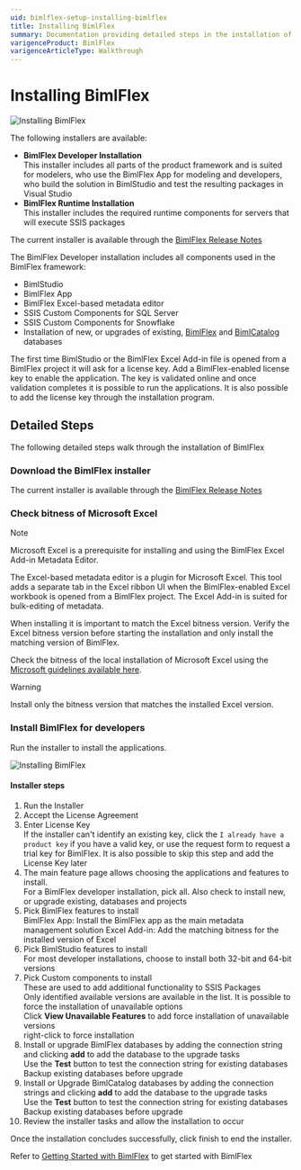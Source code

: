 ```yaml
---
uid: bimlflex-setup-installing-bimlflex
title: Installing BimlFlex
summary: Documentation providing detailed steps in the installation of BimlFlex App.
varigenceProduct: BimlFlex
varigenceArticleType: Walkthrough
---
```


# Installing BimlFlex

![Installing BimlFlex](https://www.youtube.com/watch?v=T0PvDwfYqWo?rel=0&autoplay=0 "Installing BimlFlex")

The following installers are available:

* **BimlFlex Developer Installation**  
    This installer includes all parts of the product framework and is suited for modelers, who use the BimlFlex App for modeling and developers, who build the solution in BimlStudio and test the resulting packages in Visual Studio
* **BimlFlex Runtime Installation**  
    This installer includes the required runtime components for servers that will execute SSIS packages

The current installer is available through the [BimlFlex Release Notes](xref:bimlflex-release-notes-overview)

The BimlFlex Developer installation includes all components used in the BimlFlex framework:

* BimlStudio
* BimlFlex App
* BimlFlex Excel-based metadata editor
* SSIS Custom Components for SQL Server
* SSIS Custom Components for Snowflake
* Installation of new, or upgrades of existing, [BimlFlex](xref:bimlflex-components-metadata-database) and [BimlCatalog](xref:bimlflex-components-bimlcatalog-database) databases

The first time BimlStudio or the BimlFlex Excel Add-in file is opened from a BimlFlex project it will ask for a license key. Add a BimlFlex-enabled license key to enable the application. The key is validated online and once validation completes it is possible to run the applications. It is also possible to add the license key through the installation program.

## Detailed Steps

The following detailed steps walk through the installation of BimlFlex

### Download the BimlFlex installer

The current installer is available through the [BimlFlex Release Notes](xref:bimlflex-release-notes-overview)

### Check bitness of Microsoft Excel

> [!NOTE]
> Microsoft Excel is a prerequisite for installing and using the BimlFlex Excel Add-in Metadata Editor.

The Excel-based metadata editor is a plugin for Microsoft Excel. This tool adds a separate tab in the Excel ribbon UI when the BimlFlex-enabled Excel workbook is opened from a BimlFlex project. The Excel Add-in is suited for bulk-editing of metadata.

When installing it is important to match the Excel bitness version. Verify the Excel bitness version before starting the installation and only install the matching version of BimlFlex.

Check the bitness of the local installation of Microsoft Excel using the [Microsoft guidelines available here](https://support.office.com/en-us/article/About-Office-What-version-of-Office-am-I-using-932788B8-A3CE-44BF-BB09-E334518B8B19).

> [!WARNING]
> Install only the bitness version that matches the installed Excel version.

### Install BimlFlex for developers

Run the installer to install the applications.

![Installing BimlFlex](images/bimlflex-ss-v5-install-bimlflex-2020.png)

#### Installer steps

1. Run the Installer
1. Accept the License Agreement
1. Enter License Key  
    If the installer can't identify an existing key, click the `I already have a product key` if you have a valid key, or use the request form to request a trial key for BimlFlex. It is also possible to skip this step and add the License Key later
1. The main feature page allows choosing the applications and features to install.  
    For a BimlFlex developer installation, pick all. Also check to install new, or upgrade existing, databases and projects
1. Pick BimlFlex features to install  
    BimlFlex App: Install the BimlFlex app as the main metadata management solution
    Excel Add-in: Add the matching bitness for the installed version of Excel
1. Pick BimlStudio features to install  
    For most developer installations, choose to install both 32-bit and 64-bit versions
1. Pick Custom components to install  
    These are used to add additional functionality to SSIS Packages  
    Only identified available versions are available in the list. It is possible to force the installation of unavailable options  
    Click **View Unavailable Features** to add force installation of unavailable versions  
    right-click to force installation  
1. Install or upgrade BimlFlex databases by adding the connection string and clicking **add** to add the database to the upgrade tasks  
    Use the **Test** button to test the connection string for existing databases  
    Backup existing databases before upgrade  
1. Install or Upgrade BimlCatalog databases by adding the connection strings and clicking **add** to add the database to the upgrade tasks  
    Use the **Test** button to test the connection string for existing databases  
    Backup existing databases before upgrade  
1. Review the installer tasks and allow the installation to occur

Once the installation concludes successfully, click finish to end the installer.

Refer to [Getting Started with BimlFlex](xref:bimlflex-getting-started) to get started with BimlFlex
